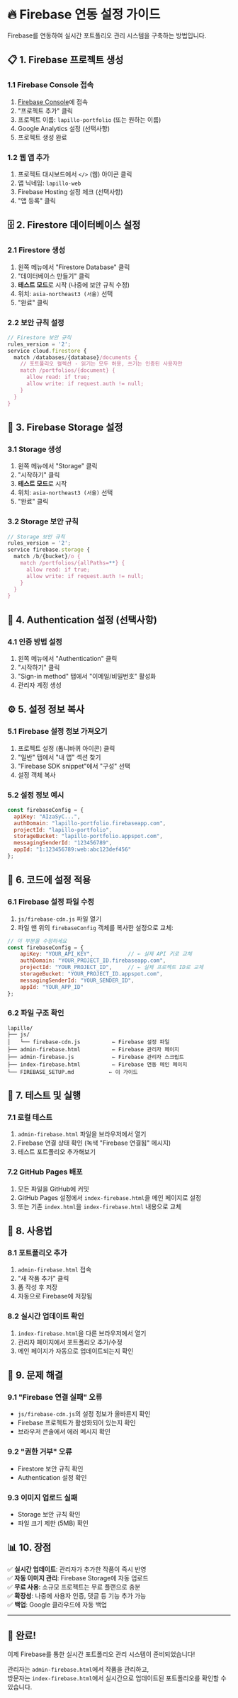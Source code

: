 # 🔥 Firebase 연동 설정 가이드

Firebase를 연동하여 실시간 포트폴리오 관리 시스템을 구축하는 방법입니다.

## 📋 1. Firebase 프로젝트 생성

### 1.1 Firebase Console 접속
1. [Firebase Console](https://console.firebase.google.com/)에 접속
2. "프로젝트 추가" 클릭
3. 프로젝트 이름: `lapillo-portfolio` (또는 원하는 이름)
4. Google Analytics 설정 (선택사항)
5. 프로젝트 생성 완료

### 1.2 웹 앱 추가
1. 프로젝트 대시보드에서 `</>` (웹) 아이콘 클릭
2. 앱 닉네임: `lapillo-web`
3. Firebase Hosting 설정 체크 (선택사항)
4. "앱 등록" 클릭

## 🗄️ 2. Firestore 데이터베이스 설정

### 2.1 Firestore 생성
1. 왼쪽 메뉴에서 "Firestore Database" 클릭
2. "데이터베이스 만들기" 클릭
3. **테스트 모드**로 시작 (나중에 보안 규칙 수정)
4. 위치: `asia-northeast3 (서울)` 선택
5. "완료" 클릭

### 2.2 보안 규칙 설정
```javascript
// Firestore 보안 규칙
rules_version = '2';
service cloud.firestore {
  match /databases/{database}/documents {
    // 포트폴리오 컬렉션 - 읽기는 모두 허용, 쓰기는 인증된 사용자만
    match /portfolios/{document} {
      allow read: if true;
      allow write: if request.auth != null;
    }
  }
}
```

## 📁 3. Firebase Storage 설정

### 3.1 Storage 생성
1. 왼쪽 메뉴에서 "Storage" 클릭
2. "시작하기" 클릭
3. **테스트 모드**로 시작
4. 위치: `asia-northeast3 (서울)` 선택
5. "완료" 클릭

### 3.2 Storage 보안 규칙
```javascript
// Storage 보안 규칙
rules_version = '2';
service firebase.storage {
  match /b/{bucket}/o {
    match /portfolios/{allPaths=**} {
      allow read: if true;
      allow write: if request.auth != null;
    }
  }
}
```

## 🔐 4. Authentication 설정 (선택사항)

### 4.1 인증 방법 설정
1. 왼쪽 메뉴에서 "Authentication" 클릭
2. "시작하기" 클릭
3. "Sign-in method" 탭에서 "이메일/비밀번호" 활성화
4. 관리자 계정 생성

## ⚙️ 5. 설정 정보 복사

### 5.1 Firebase 설정 정보 가져오기
1. 프로젝트 설정 (톱니바퀴 아이콘) 클릭
2. "일반" 탭에서 "내 앱" 섹션 찾기
3. "Firebase SDK snippet"에서 "구성" 선택
4. 설정 객체 복사

### 5.2 설정 정보 예시
```javascript
const firebaseConfig = {
  apiKey: "AIzaSyC...",
  authDomain: "lapillo-portfolio.firebaseapp.com",
  projectId: "lapillo-portfolio",
  storageBucket: "lapillo-portfolio.appspot.com",
  messagingSenderId: "123456789",
  appId: "1:123456789:web:abc123def456"
};
```

## 📝 6. 코드에 설정 적용

### 6.1 Firebase 설정 파일 수정
1. `js/firebase-cdn.js` 파일 열기
2. 파일 맨 위의 `firebaseConfig` 객체를 복사한 설정으로 교체:

```javascript
// 이 부분을 수정하세요
const firebaseConfig = {
    apiKey: "YOUR_API_KEY",           // ← 실제 API 키로 교체
    authDomain: "YOUR_PROJECT_ID.firebaseapp.com",
    projectId: "YOUR_PROJECT_ID",     // ← 실제 프로젝트 ID로 교체
    storageBucket: "YOUR_PROJECT_ID.appspot.com",
    messagingSenderId: "YOUR_SENDER_ID",
    appId: "YOUR_APP_ID"
};
```

### 6.2 파일 구조 확인
```
lapillo/
├── js/
│   └── firebase-cdn.js          ← Firebase 설정 파일
├── admin-firebase.html          ← Firebase 관리자 페이지
├── admin-firebase.js            ← Firebase 관리자 스크립트
├── index-firebase.html          ← Firebase 연동 메인 페이지
└── FIREBASE_SETUP.md           ← 이 가이드
```

## 🚀 7. 테스트 및 실행

### 7.1 로컬 테스트
1. `admin-firebase.html` 파일을 브라우저에서 열기
2. Firebase 연결 상태 확인 (녹색 "Firebase 연결됨" 메시지)
3. 테스트 포트폴리오 추가해보기

### 7.2 GitHub Pages 배포
1. 모든 파일을 GitHub에 커밋
2. GitHub Pages 설정에서 `index-firebase.html`을 메인 페이지로 설정
3. 또는 기존 `index.html`을 `index-firebase.html` 내용으로 교체

## 🎯 8. 사용법

### 8.1 포트폴리오 추가
1. `admin-firebase.html` 접속
2. "새 작품 추가" 클릭
3. 폼 작성 후 저장
4. 자동으로 Firebase에 저장됨

### 8.2 실시간 업데이트 확인
1. `index-firebase.html`을 다른 브라우저에서 열기
2. 관리자 페이지에서 포트폴리오 추가/수정
3. 메인 페이지가 자동으로 업데이트되는지 확인

## 🔧 9. 문제 해결

### 9.1 "Firebase 연결 실패" 오류
- `js/firebase-cdn.js`의 설정 정보가 올바른지 확인
- Firebase 프로젝트가 활성화되어 있는지 확인
- 브라우저 콘솔에서 에러 메시지 확인

### 9.2 "권한 거부" 오류
- Firestore 보안 규칙 확인
- Authentication 설정 확인

### 9.3 이미지 업로드 실패
- Storage 보안 규칙 확인
- 파일 크기 제한 (5MB) 확인

## 📊 10. 장점

✅ **실시간 업데이트**: 관리자가 추가한 작품이 즉시 반영  
✅ **자동 이미지 관리**: Firebase Storage에 자동 업로드  
✅ **무료 사용**: 소규모 프로젝트는 무료 플랜으로 충분  
✅ **확장성**: 나중에 사용자 인증, 댓글 등 기능 추가 가능  
✅ **백업**: Google 클라우드에 자동 백업  

---

## 🎉 완료!

이제 Firebase를 통한 실시간 포트폴리오 관리 시스템이 준비되었습니다!

관리자는 `admin-firebase.html`에서 작품을 관리하고,  
방문자는 `index-firebase.html`에서 실시간으로 업데이트된 포트폴리오를 확인할 수 있습니다.
